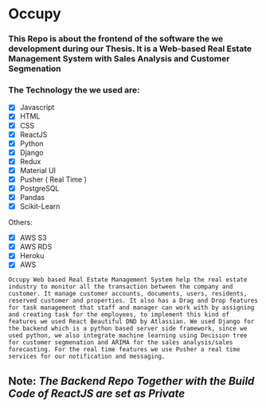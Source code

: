 # Occupy

### This Repo is about the frontend of the software the we development during our Thesis. It is a Web-based Real Estate Management System with Sales Analysis and Customer Segmenation

### The Technology the we used are:

- [x] Javascript
- [x] HTML
- [x] CSS
- [x] ReactJS
- [x] Python
- [x] Django
- [x] Redux
- [x] Material UI
- [x] Pusher ( Real Time )
- [x] PostgreSQL
- [x] Pandas
- [x] Scikit-Learn 

Others:
- [x] AWS S3
- [x] AWS RDS
- [x] Heroku
- [x] AWS

```
Occupy Web based Real Estate Management System help the real estate industry to monitor all the transaction between the company and customer. It manage customer accounts, documents, users, residents, reserved customer and properties. It also has a Drag and Drop features for task management that staff and manager can work with by assigning and creating task for the employees, to implement this kind of features we used React Beautiful DND by Atlassian. We used Django for the backend which is a python based server side framework, since we used python, we also integrate machine learning using Decision tree for customer segmenation and ARIMA for the sales analysis/sales forecasting. For the real time features we use Pusher a real time services for our notification and messaging. 
```

## Note: *The Backend Repo Together with the Build Code of ReactJS are set as Private*
